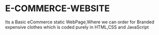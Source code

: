 # E-COMMERCE-WEBSITE
Its a Basic eCommerce static WebPage,Where we can order for Branded expensive clothes which is coded purely in HTML,CSS and JavaScript
